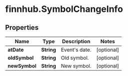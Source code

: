 # finnhub.SymbolChangeInfo

## Properties

Name | Type | Description | Notes
------------ | ------------- | ------------- | -------------
**atDate** | **String** | Event&#39;s date. | [optional] 
**oldSymbol** | **String** | Old symbol. | [optional] 
**newSymbol** | **String** | New symbol. | [optional] 


